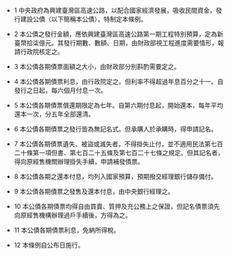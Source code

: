 * 1 中央政府為興建臺灣區高速公路，以配合國家經濟發展，吸收民間資金，發行建設公債（以下簡稱本公債），特制定本條例。

* 2 本公債之發行金額，應依興建臺灣區高速公路第一期工程特別預算，定為新臺幣拾柒億元。其發行期數、數額、日期，由財政部視工程進度需要情形，報請行政院核定之。

* 3 本公債各期債票面額之大小，由財政部分別斟酌需要定之。

* 4 本公債各期債票利息，由行政院定之。但利率不得超過年息百分之十一。自發行之日起，每六個月付息一次。

* 5 本公債各期債票償還期限定為七年。自第六期付息起，開始還本，每年平均還本一次，分五年全部還清。

* 6 本公債各期債票之發行皆為無記名式。但承購人於承購時，得申請記名。

* 7 本公債各期債票遺失、被盜或滅失者，不得掛失止付，並不適用民法第七百二十條第一項但書、第七百二十五條及第七百二十七條之規定。但其記名者，得向原經售機關辦理掛失手續，申請補發債票。

* 8 本公債各期之還本付息，均列入國家預算，預期撥交經理銀行儲存備付。

* 9 本公債各期債票之發售及還本付息，由中央銀行經理之。

* 10 本公債各期債票均得自由買賣、質押及充公務上之保證，但記名債票須先向原經售機構辦理過戶手續後，方得為之。

* 11 本公債各期債票利息，免納所得稅。

* 12 本條例自公布日施行。

